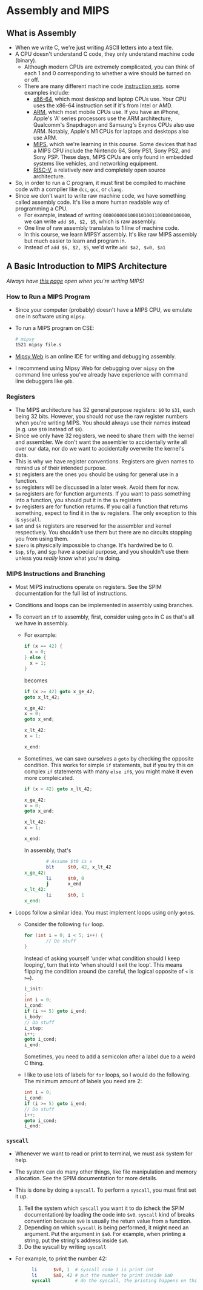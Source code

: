 # Assembly and MIPS

## What is Assembly

- When we write C, we're just writing ASCII letters into a text file.
- A CPU doesn't understand C code, they only understand machine code (binary).
  - Although modern CPUs are extremely complicated, you can think of each 1 and 0 corresponding to whether a wire should be turned on or off.
  - There are many different machine code [instruction sets](https://en.wikipedia.org/wiki/Instruction_set_architecture). some examples include:
    - [x86-64](https://en.wikipedia.org/wiki/X86-64#AMD64), which most desktop and laptop CPUs use. Your CPU uses the x86-64 instruction set if it's from Intel or AMD.
    - [ARM](https://en.wikipedia.org/wiki/ARM_architecture), which most mobile CPUs use. If you have an iPhone, Apple's 'A' series processors use the ARM architecture, Qualcomm's Snapdragon and Samsung's Exynos CPUs also use ARM. Notably, Apple's M1 CPUs for laptops and desktops also use ARM.
    - [MIPS](https://en.wikipedia.org/wiki/MIPS_architecture), which we're learning in this course. Some devices that had a MIPS CPU include the Nintendo 64, Sony PS1, Sony PS2, and Sony PSP. These days, MIPS CPUs are only found in embedded systems like vehicles, and networking equipment.
    - [RISC-V](https://en.wikipedia.org/wiki/RISC-V#Implementations), a relatively new and completely open source architecture.
- So, in order to run a C program, it must first be compiled to machine code with a compiler like `dcc`, `gcc`, or `clang`.
- Since we don't want to write raw machine code, we have something called assembly code. It's like a more human readable way of programming a CPU.
  - For example, instead of writing `00000000010001010011000000100000`, we can write `add $6, $2, $5`, which is raw assembly.
  - One line of raw assembly translates to 1 line of machine code.
  - In this course, we learn MIPSY assembly. It's like raw MIPS assembly but much easier to learn and program in.
  - Instead of `add $6, $2, $5`, we'd write `add $a2, $v0, $a1`

## A Basic Introduction to MIPS Architecture

*Always have [this page](https://cgi.cse.unsw.edu.au/~cs1521/21T3/resources/spim-guide.html) open when you're writing MIPS!*

### How to Run a MIPS Program

- Since your computer (probably) doesn't have a MIPS CPU, we emulate one in software using `mipsy`.
- To run a MIPS program on CSE:

  ```bash
  # mipsy
  1521 mipsy file.s
  ```

- [Mipsy Web](https://cs1521.web.cse.unsw.edu.au/mipsy/) is an online IDE for writing and debugging assembly.
- I recommend using Mipsy Web for debugging over `mipsy` on the command line unless you've already have experience with command line debuggers like `gdb`.

### Registers

- The MIPS architecture has 32 general purpose registers: `$0` to `$31`, each being 32 bits. However, you should *not* use the raw register numbers when you're writing MIPS. You should always use their names instead (e.g. use `$t0` instead of `$8`).
- Since we only have 32 registers, we need to share them with the kernel and assembler. We don't want the assembler to accidentally write all over our data, nor do we want to accidentally overwrite the kernel's data.
- This is why we have register conventions. Registers are given names to remind us of their intended purpose.
- `$t` registers are the ones you should be using for general use in a function.
- `$s` registers will be discussed in a later week. Avoid them for now.
- `$a` registers are for function arguments. If you want to pass something into a function, you should put it in the `$a` registers
- `$v` registers are for function returns. If you call a function that returns something, expect to find it in the `$v` registers. The only exception to this is `syscall`.
- `$at` and `$k` registers are reserved for the assembler and kernel respectively. You shouldn't use them but there are no circuits stopping you from using them.
- `$zero` is physically impossible to change. It's hardwired be to 0.
- `$sp`, `$fp`, and `$gp` have a special purpose, and you shouldn't use them unless you *really* know what you're doing.

### MIPS Instructions and Branching

- Most MIPS instructions operate on registers. See the SPIM documentation for the full list of instructions.
- Conditions and loops can be implemented in assembly using branches.
- To convert an `if` to assembly, first, consider using `goto` in C as that's all we have in assembly.
  - For example:

    ```c
    if (x == 42) {
      x = 0;
    } else {
      x = 1;
    }
    ```

    becomes

    ```c
    if (x >= 42) goto x_ge_42;
    goto x_lt_42;

    x_ge_42:
    x = 0;
    goto x_end;

    x_lt_42:
    x = 1;

    x_end:
    ```

  - Sometimes, we can save ourselves a `goto` by checking the opposite condition. This works for simple `if` statements, but if you try this on complex `if` statements with many `else if`s, you might make it even more compleicated.

    ```c
    if (x < 42) goto x_lt_42;

    x_ge_42:
    x = 0;
    goto x_end;

    x_lt_42:
    x = 1;

    x_end:
    ```

    In assembly, that's

    ```mips
            # Assume $t0 is x
            blt     $t0, 42, x_lt_42
    x_ge_42:
            li      $t0, 0
            j       x_end
    x_lt_42:
            li      $t0, 1
    x_end:
    ```

- Loops follow a similar idea. You must implement loops using only `goto`s.
  - Consider the following `for` loop.

    ```c
    for (int i = 0; i < 5; i++) {
            // Do stuff
    }
    ```

    Instead of asking yourself 'under what condition should I keep looping', turn that into 'when should I exit the loop'. This means flipping the condition around (be careful, the logical opposite of `<` is `>=`).

    ```c
    i_init:
    ;
    int i = 0;
    i_cond:
    if (i >= 5) goto i_end;
    i_body:
    // Do stuff
    i_step:
    i++;
    goto i_cond;
    i_end:
    ```

    Sometimes, you need to add a semicolon after a label due to a weird C thing.

  - I like to use lots of labels for `for` loops, so I would do the following. The minimum amount of labels you need are 2:

    ```c
    int i = 0;
    i_cond:
    if (i >= 5) goto i_end;
    // Do stuff
    i++;
    goto i_cond;
    i_end:
    ```

### `syscall`

- Whenever we want to read or print to terminal, we must ask system for help.
- The system can do many other things, like file manipulation and memory allocation. See the SPIM documentation for more details.
- This is done by doing a `syscall`. To perform a `syscall`, you must first set it up.

  1. Tell the system which `syscall` you want it to do (check the SPIM documentation) by loading the code into `$v0`. `syscall` kind of breaks convention because `$v0` is usually the return value from a function.
  2. Depending on which `syscall` is being performed, it might need an argument. Put the argument in `$a0`. For example, when printing a string, put the string's address inside `$a0`.
  3. Do the syscall by writing `syscall`

- For example, to print the number 42:

  ```mips
        li      $v0, 1  # syscall code 1 is print int
        li      $a0, 42 # put the number to print inside $a0
        syscall         # do the syscall, the printing happens on this line
  ```
